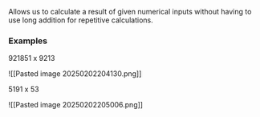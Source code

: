 Allows us to calculate a result of given numerical inputs without having to use long addition for repetitive calculations.

### Examples

921851 x 9213

![[Pasted image 20250202204130.png]]

5191 x 53

![[Pasted image 20250202205006.png]]